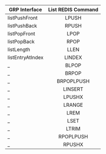 

GRP Interface | List REDIS Command |
---|:---:
listPushFront | LPUSH
listPushBack | RPUSH
listPopFront | LPOP
listPopBack | RPOP
listLength | LLEN
listEntryAtIndex | LINDEX
  _ | BLPOP
 _ | BRPOP
 _ | BRPOPLPUSH
 _ | LINSERT
 _ | LPUSHX
_ | LRANGE
_ | LREM
_ | LSET
_ | LTRIM
_ | RPOPLPUSH
_ | RPUSHX
